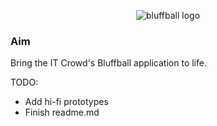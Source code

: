 <p align="center">
  <img src="https://i.ibb.co/88LT8B6/bluffball.png" alt="bluffball logo"/>
</p>

### Aim

Bring the IT Crowd's Bluffball application to life.

TODO:
- Add hi-fi prototypes
- Finish readme.md

